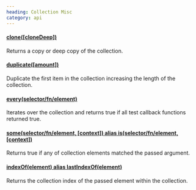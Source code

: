 ```yaml
--- 
heading: Collection Misc
category: api
---
```


#### [clone([cloneDeep])](/api/clone/)

Returns a copy or deep copy of the collection.

#### [duplicate([amount])](/api/duplicate/)

Duplicate the first item in the collection increasing the length 
of the collection.

#### [every(selector/fn/element)](/api/every/)

Iterates over the collection and returns true if all test callback 
functions returned true.

#### [some(selector/fn/element, [context]) alias is(selector/fn/element, [context])](/api/some/)

Returns true if any of collection elements matched the passed 
argument.

#### [indexOf(element) alias lastIndexOf(element)](/api/indexOf/) 

Returns the collection index of the passed element within the collection.
